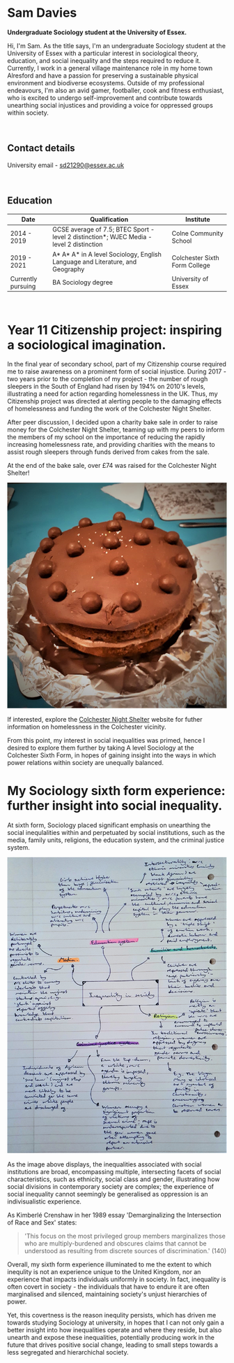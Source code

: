 # **Sam Davies**
**Undergraduate Sociology student at the University of Essex.**

Hi, I'm Sam. As the title says, I'm an undergraduate Sociology student at the University of Essex with a particular interest in sociological theory, education, and social inequality and the steps required to reduce it. Currently, I work in a general village maintenance role in my home town Alresford and have a passion for preserving a sustainable physical environment and biodiverse ecosystems. Outside of my professional endeavours, I'm also an avid gamer, footballer, cook and fitness enthusiast, who is excited to undergo self-improvement and contribute towards unearthing social injustices and providing a voice for oppressed groups within society.

<br>

## Contact details
University email - sd21290@essex.ac.uk

<br>

## Education

| Date | Qualification | Institute |
--- | --- | ---
|2014 - 2019|GCSE average of 7.5; BTEC Sport - level 2 distinction*; WJEC Media - level 2 distinction|Colne Community School|
|2019 - 2021|A* A* A* in A level Sociology, English Language and Literature, and Geography|Colchester Sixth Form College|
|Currently pursuing |BA Sociology degree|University of Essex|

<br>

# Year 11 Citizenship project: inspiring a sociological imagination.

In the final year of secondary school, part of my Citizenship course required me to raise awareness on a prominent form of social injustice. During 2017 - two years prior to the completion of my project - the number of rough sleepers in the South of England had risen by 194% on 2010's levels, illustrating a need for action regarding homelessness in the UK. Thus, my Citizenship project was directed at alerting people to the damaging effects of homelessness and funding the work of the Colchester Night Shelter.

After peer discussion, I decided upon a charity bake sale in order to raise money for the Colchester Night Shelter, teaming up with my peers to inform the members of my school on the importance of reducing the rapidly increasing homelessness rate, and providing charities with the means to assist rough sleepers through funds derived from cakes from the sale.

At the end of the bake sale, over £74 was raised for the Colchester Night Shelter!

![](assets/img/Cake%20image%20for%20website.jpg)

If interested, explore the [Colchester Night Shelter](https://colchesternightshelter.org.uk) website for futher information on homelessness in the Colchester vicinity.

From this point, my interest in social inequalities was primed, hence I desired to explore them further by taking A level Sociology at the Colchester Sixth Form, in hopes of gaining insight into the ways in which power relations within society are unequally balanced.

# My Sociology sixth form experience: further insight into social inequality.

At sixth form, Sociology placed significant emphasis on unearthing the social inequlalities within and perpetuated by social institutions, such as the media, family units, religions, the education system, and the criminal justice system.

![](assets/img/Inequalities%20mindmap.jpg)

As the image above displays, the inequalities associated with social institutions are broad, encompassing multiple, intersecting facets of social characteristics, such as ethnicity, social class and gender, illustrating how social divisions in contemporary society are complex; the experience of social inequality cannot seemingly be generalised as oppression is an indivisualistic experience.

As Kimberlé Crenshaw in her 1989 essay 'Demarginalizing the Intersection of Race and Sex' states:

> 'This focus on the most privileged group members marginalizes
those who are multiply-burdened and obscures claims that cannot
be understood as resulting from discrete sources of discrimination.' (140)

Overall, my sixth form experience illuminated to me the extent to which inequlity is not an experience unique to the United Kingdom, nor an experience that impacts individuals uniformly in society. In fact, inequality is often covert in society - the individuals that have to endure it are often marginalised and silenced, maintaining society's unjust hierarchies of power.

Yet, this covertness is the reason inequlity persists, which has driven me towards studying Sociology at university, in hopes that I can not only gain a better insight into how inequalities operate and where they reside, but also unearth and expose these inequalities, potentially producing work in the future that drives positive social change, leading to small steps towards a less segregated and hierarchichal society.
<br>
